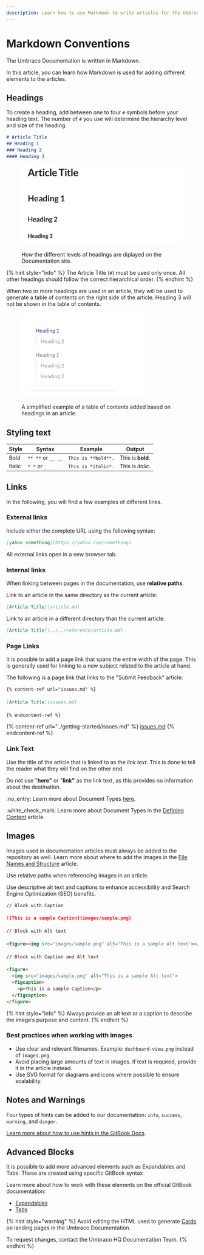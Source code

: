 ```yaml
---
description: Learn how to use Markdown to write articles for the Umbraco Documentation.
---
```


# Markdown Conventions

The Umbraco Documentation is written in Markdown.

In this article, you can learn how Markdown is used for adding different elements to the articles.

## Headings

To create a heading, add between one to four `#` symbols before your heading text. The number of `#` you use will determine the hierarchy level and size of the heading.

```markdown
# Article Title
## Heading 1
### Heading 2
#### Heading 3
```

<figure><img src="../../.gitbook/assets/Screenshot 2025-06-30 at 12.39.12.png" alt=""><figcaption><p>How the different levels of headings are diplayed on the Documentation site.</p></figcaption></figure>

{% hint style="info" %}
The Article Title (`#`) must be used only once. All other headings should follow the correct hierarchical order.
{% endhint %}

When two or more headings are used in an article, they will be used to generate a table of contents on the right side of the article. Heading 3 will not be shown in the table of contents.

<figure><img src="../../.gitbook/assets/Screenshot 2025-06-30 at 12.43.10.png" alt=""><figcaption><p>A simplified example of a table of contents added based on headings in an article.</p></figcaption></figure>

## Styling text

| Style  | Syntax             | Example             | Output            |
| ------ | ------------------ | ------------------- | ----------------- |
| Bold   | `** **` or `__ __` | `This is **bold**.` | This is **bold**. |
| Italic | `* *` or `_ _`     | `This is *italic*.` | This is _italic_. |

## Links

In the following, you will find a few examples of different links.

### External links

Include either the complete URL using the following syntax:

```markdown
[yahoo something](https://yahoo.com/something)
```

All external links open in a new browser tab.

### Internal links

When linking between pages in the documentation, use **relative paths**.

Link to an article in the same directory as the current article:

```markdown
[Article Title](article.md)
```

Link to an article in a different directory than the current article:

```markdown
[Article Title](../../reference/article.md)
```

### Page Links

It is possible to add a page link that spans the entire width of the page. This is generally used for linking to a new subject related to the article at hand.

The following is a page link that links to the "Submit Feedback" article:

```markdown
{% content-ref url="issues.md" %}

[Article Title](issues.md)

{% endcontent-ref %}
```

{% content-ref url="../getting-started/issues.md" %}
[issues.md](../getting-started/issues.md)
{% endcontent-ref %}

### Link Text

Use the title of the article that is linked to as the _link text_. This is done to tell the reader what they will find on the other end.

Do not use "**here"** or "**link"** as the link text, as this provides no information about the destination.

:no\_entry: Learn more about Document Types [here](https://docs.umbraco.com/umbraco-cms/fundamentals/data/defining-content).

:white\_check\_mark: Learn more about Document Types in the [Defining Content](https://docs.umbraco.com/umbraco-cms/fundamentals/data/defining-content) article.

## Images

Images used in documentation articles must always be added to the repository as well. Learn more about where to add the images in the [File Names and Structure](structure.md) article.

Use relative paths when referencing images in an article.

Use descriptive alt text and captions to enhance accessibility and Search Engine Optimization (SEO) benefits.

```md
// Block with Caption

![This is a sample Caption](images/sample.png)

// Block with Alt text

<figure><img src="images/sample.png" alt="This is a sample Alt text"></figure>

// Block with Caption and Alt text

<figure>
  <img src="images/sample.png" alt="This is a sample Alt text">
  <figcaption>
    <p>This is a sample Caption</p>
  </figcaption>
</figure>
```

{% hint style="info" %}
Always provide an alt text or a caption to describe the image’s purpose and content.
{% endhint %}

### Best practices when working with images

* Use clear and relevant filenames. Example: `dashboard-view.png` instead of `image1.png`.
* Avoid placing large amounts of text in images. If text is required, provide it in the article instead.
* Use SVG format for diagrams and icons where possible to ensure scalability.

## Notes and Warnings

Four types of hints can be added to our documentation: `info`, `success`, `warning`, and `danger`.

[Learn more about how to use hints in the GitBook Docs](https://docs.gitbook.com/tour/editor/blocks/hint).

## Advanced Blocks

It is possible to add more advanced elements such as Expandables and Tabs. These are created using specific GitBook syntax

Learn more about how to work with these elements on the official GitBook documentation:

* [Expandables](https://gitbook.com/docs/creating-content/blocks/expandable)
* [Tabs](https://gitbook.com/docs/creating-content/blocks/tabs)

{% hint style="warning" %}
Avoid editing the HTML used to generate [Cards](https://gitbook.com/docs/creating-content/blocks/cards) on landing pages  in the Umbraco Documentation.

To request changes, contact the Umbraco HQ Documentation Team.
{% endhint %}
